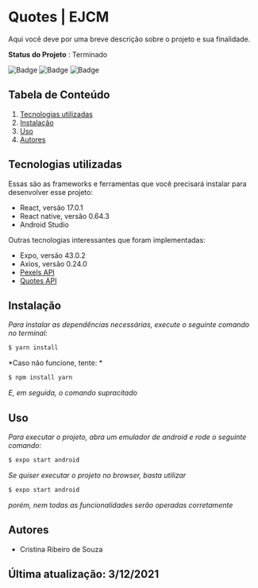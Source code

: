 # Quotes | EJCM

Aqui você deve por uma breve descrição sobre o projeto e sua finalidade.
 
**Status do Projeto** : Terminado

![Badge](https://img.shields.io/badge/JavaScript-F7DF1E?style=for-the-badge&logo=javascript&logoColor=black)
![Badge](https://img.shields.io/badge/React-20232A?style=for-the-badge&logo=react&logoColor=61DAFB)
![Badge](https://img.shields.io/badge/Node.js-43853D?style=for-the-badge&logo=node.js&logoColor=white)
 
 
## Tabela de Conteúdo

 1. [Tecnologias utilizadas](#tecnologias-utilizadas)
 2. [Instalação](#instalação)
 3. [Uso](#uso)
 4. [Autores](#autores)
 
## Tecnologias utilizadas

Essas são as frameworks e ferramentas que você precisará instalar para desenvolver esse projeto:
 - React, versão 17.0.1
 - React native, versão 0.64.3
 - Android Studio

Outras tecnologias interessantes que foram implementadas:
 - Expo, versão 43.0.2
 - Axios, versão 0.24.0
 - [Pexels API](https://api.pexels.com/v1)
 - [Quotes API](https://type.fit/api)

## Instalação 

*Para instalar as dependências necessárias, execute o seguinte comando no terminal:*
``` bash
$ yarn install
```

*Caso não funcione, tente: *

``` bash
$ npm install yarn
```

*E, em seguida, o comando supracitado*

 
## Uso

*Para executar o projeto, abra um emulador de android e rode o seguinte comando:*

``` bash
$ expo start android
```

*Se quiser executar o projeto no browser, basta utilizar*
``` bash
$ expo start android
```

*porém, nem todas as funcionalidades serão operadas corretamente*


## Autores

* Cristina Ribeiro de Souza


## Última atualização: 3/12/2021
